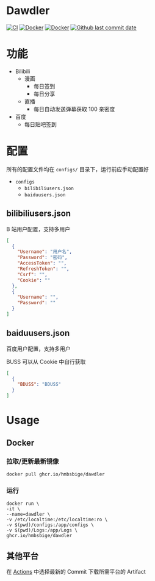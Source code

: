# Dawdler
[![CI](https://github.com/HMBSbige/Dawdler/workflows/CI/badge.svg)](https://github.com/HMBSbige/Dawdler/actions?query=workflow%3ACI)
[![Docker](https://github.com/HMBSbige/Dawdler/workflows/Docker/badge.svg)](https://github.com/HMBSbige/Dawdler/actions?query=workflow%3ADocker)
[![Docker](https://img.shields.io/badge/Docker-dawdler-blue?label=Docker&logo=docker)](https://github.com/users/HMBSbige/packages/container/package/dawdler)
[![Github last commit date](https://img.shields.io/github/last-commit/HMBSbige/Dawdler.svg?label=Updated&logo=github)](https://github.com/HMBSbige/Dawdler/commits)

# 功能
* Bilibili
  * 漫画
    * 每日签到
    * 每日分享
  * 直播
    * 每日自动发送弹幕获取 100 亲密度
* 百度
  * 每日贴吧签到

# 配置
所有的配置文件均在 `configs/` 目录下，运行前应手动配置好

* `configs`
  * `bilibiliusers.json`
  * `baiduusers.json`

## bilibiliusers.json
B 站用户配置，支持多用户
```json
[
  {
    "Username": "用户名",
    "Password": "密码",
    "AccessToken": "",
    "RefreshToken": "",
    "Csrf": "",
    "Cookie": ""
  },
  {
    "Username": "",
    "Password": ""
  }
]
```

## baiduusers.json
百度用户配置，支持多用户

BUSS 可以从 Cookie 中自行获取

```json
[
  {
    "BDUSS": "BDUSS"
  }
]
```


# Usage
## Docker
### 拉取/更新最新镜像
```
docker pull ghcr.io/hmbsbige/dawdler
```
### 运行
```
docker run \
-it \
--name=dawdler \
-v /etc/localtime:/etc/localtime:ro \
-v $(pwd)/configs:/app/configs \
-v $(pwd)/Logs:/app/Logs \
ghcr.io/hmbsbige/dawdler
```

## 其他平台
在 [Actions](https://github.com/HMBSbige/Dawdler/actions?query=workflow%3ACI+branch%3Amaster+is%3Asuccess) 中选择最新的 Commit 下载所需平台的 Artifact
